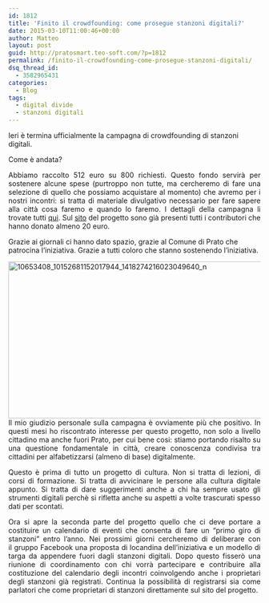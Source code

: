 ```yaml
---
id: 1812
title: 'Finito il crowdfounding: come prosegue stanzoni digitali?'
date: 2015-03-10T11:00:46+00:00
author: Matteo
layout: post
guid: http://pratosmart.teo-soft.com/?p=1812
permalink: /finito-il-crowdfounding-come-prosegue-stanzoni-digitali/
dsq_thread_id:
  - 3582965431
categories:
  - Blog
tags:
  - digital divide
  - stanzoni digitali
---
```

Ieri è termina ufficialmente la campagna di crowdfounding di stanzoni digitali.

Come è andata?

<p style="text-align: justify;">
  Abbiamo raccolto 512 euro su 800 richiesti. Questo fondo servirà per sostenere alcune spese (purtroppo non tutte, ma cercheremo di fare una selezione di quello che possiamo acquistare al momento) che avremo per i nostri incontri: si tratta di materiale divulgativo necessario per fare sapere alla città cosa faremo e quando lo faremo. I dettagli della campagna li trovate tutti <a href="https://www.indiegogo.com/projects/stanzoni-digitali/x/8007790" target="_blank">qui</a>. Sul <a href="http://stanzonidigitali.altervista.org/" target="_blank">sito</a> del progetto sono già presenti tutti i contributori che hanno donato almeno 20 euro.
</p>

Grazie ai giornali ci hanno dato spazio, grazie al Comune di Prato che patrocina l&#8217;iniziativa. Grazie a tutti coloro che stanno sostenendo l&#8217;iniziativa.

<p style="text-align: justify;">
  <a href="http://pratosmart.teo-soft.com/wp-content/uploads/2015/03/10653408_10152681152017944_1418274216023049640_n.jpg"><img class="  wp-image-1813 alignleft" src="http://pratosmart.teo-soft.com/wp-content/uploads/2015/03/10653408_10152681152017944_1418274216023049640_n.jpg" alt="10653408_10152681152017944_1418274216023049640_n" width="568" height="313" srcset="http://pratosmart.teo-soft.com/wp-content/uploads/2015/03/10653408_10152681152017944_1418274216023049640_n-300x165.jpg 300w, http://pratosmart.teo-soft.com/wp-content/uploads/2015/03/10653408_10152681152017944_1418274216023049640_n.jpg 960w" sizes="(max-width: 568px) 100vw, 568px" /></a>Il mio giudizio personale sulla campagna è ovviamente più che positivo. In questi mesi ho riscontrato interesse per questo progetto, non solo a livello cittadino ma anche fuori Prato, per cui bene cosi: stiamo portando risalto su una questione fondamentale in città, creare conoscenza condivisa tra cittadini per alfabetizzarsi (almeno di base) digitalmente.
</p>

<p style="text-align: justify;">
  Questo è prima di tutto un progetto di cultura. Non si tratta di lezioni, di corsi di formazione. Si tratta di avvicinare le persone alla cultura digitale appunto. Si tratta di dare suggerimenti anche a chi ha sempre usato gli strumenti digitali perchè si rifletta anche su aspetti a volte trascurati spesso dati per scontati.
</p>

<p style="text-align: justify;">
  Ora si apre la seconda parte del progetto quello che ci deve portare a costituire un calendario di eventi che consenta di fare un &#8220;primo giro di stanzoni&#8221; entro l&#8217;anno. Nei prossimi giorni cercheremo di deliberare con il gruppo Facebook una proposta di locandina dell&#8217;iniziativa e un modello di targa da appendere fuori dagli stanzoni digitali. Dopo questo fisserò una riunione di coordinamento con chi vorrà partecipare e contribuire alla costituzione del calendario degli incontri coinvolgendo anche i proprietari degli stanzoni già registrati. Continua la possibilità di registrarsi sia come parlatori che come proprietari di stanzoni direttamente sul sito del progetto.
</p>